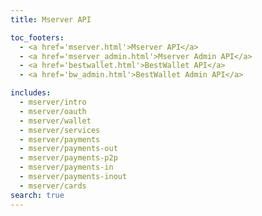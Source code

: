 ```yaml
---
title: Mserver API

toc_footers:
  - <a href='mserver.html'>Mserver API</a>
  - <a href='mserver_admin.html'>Mserver Admin API</a>
  - <a href='bestwallet.html'>BestWallet API</a>
  - <a href='bw_admin.html'>BestWallet Admin API</a>

includes:
  - mserver/intro
  - mserver/oauth
  - mserver/wallet
  - mserver/services
  - mserver/payments
  - mserver/payments-out
  - mserver/payments-p2p
  - mserver/payments-in
  - mserver/payments-inout
  - mserver/cards
search: true
---
```

